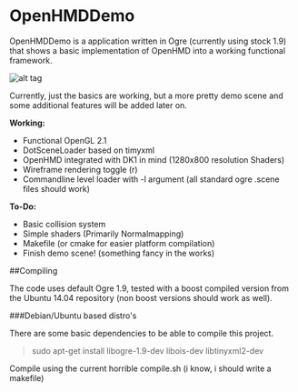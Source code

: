 # OpenHMDDemo

OpenHMDDemo is a application written in Ogre (currently using stock 1.9) that shows a basic implementation of OpenHMD into a working functional framework.

![alt tag](http://s18.postimg.org/mffh0c3pl/Open_HMD_Demo_App.png)

Currently, just the basics are working, but a more pretty demo scene and some additional features will be added later on.

**Working:**
- Functional OpenGL 2.1
- DotSceneLoader based on timyxml
- OpenHMD integrated with DK1 in mind (1280x800 resolution Shaders)
- Wireframe rendering toggle (r)
- Commandline level loader with -l argument (all standard ogre .scene files should work)

**To-Do:**
- Basic collision system
- Simple shaders (Primarily Normalmapping)
- Makefile (or cmake for easier platform compilation)
- Finish demo scene! (something fancy in the works)

##Compiling

The code uses default Ogre 1.9, tested with a boost compiled version from the Ubuntu 14.04 repository (non boost versions should work as well).

###Debian/Ubuntu based distro's

There are some basic dependencies to be able to compile this project.
>sudo apt-get install libogre-1.9-dev libois-dev libtinyxml2-dev

Compile using the current horrible compile.sh (i know, i should write a makefile)
